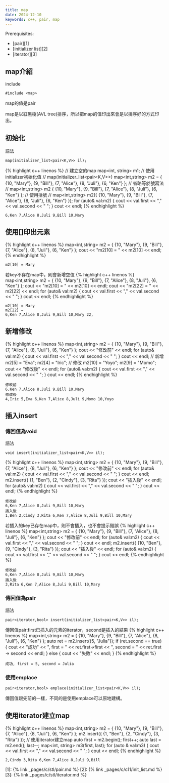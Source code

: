 ```yaml
---
title: map
date: 2024-12-10
keywords: c++, pair, map
---
```


Prerequisites:

- [pair][1]
- [initializer list][2]
- [iterator][3]

## map介紹

include

```
#include <map>
```

map的值是pair

map是以紅黑樹(AVL tree)排序，所以把map的值印出來會是以排序好的方式印出。

## 初始化

語法
```
map(initializer_list<pair<K,V>> il);
```

{% highlight c++ linenos %}
  // 建立空的map
  map<int, string> m1;
  // 使用initializer初始化值
  // map(initializer_list<pair<K,V>>)
  map<int,string> m2 = { {10, "Mary"}, {9, "Bill"}, {7, "Alice"}, {8, "Juli"}, {6, "Ken"} };
  // 省略等於號寫法
  // map<int,string> m2 { {10, "Mary"}, {9, "Bill"}, {7, "Alice"}, {8, "Juli"}, {6, "Ken"} };
  // 使用括號
  // map<int,string> m2({ {10, "Mary"}, {9, "Bill"}, {7, "Alice"}, {8, "Juli"}, {6, "Ken"} });
  for (auto& val:m2) {
  cout << val.first << "," << val.second << " ";
  }
  cout << endl;
{% endhighlight %}
```
6,Ken 7,Alice 8,Juli 9,Bill 10,Mary 
```
## 使用[]印出元素
{% highlight c++ linenos %}
  map<int,string> m2 = { {10, "Mary"}, {9, "Bill"}, {7, "Alice"}, {8, "Juli"}, {6, "Ken"} };
  cout << "m2[10] = " << m2[10] << endl;
{% endhighlight %}
```
m2[10] = Mary
```

若key不存在map中，則會新增空值
{% highlight c++ linenos %}
  map<int,string> m2 = { {10, "Mary"}, {9, "Bill"}, {7, "Alice"}, {8, "Juli"}, {6, "Ken"} };
  cout << "m2[10] = " << m2[10] << endl;
  cout << "m2[22] = " << m2[22] << endl;
  for (auto& val:m2) {
  cout << val.first << "," << val.second << " ";
  }
  cout << endl;
{% endhighlight %}
```
m2[10] = Mary
m2[22] = 
6,Ken 7,Alice 8,Juli 9,Bill 10,Mary 22, 
```

## 新增修改
{% highlight c++ linenos %}
  map<int,string> m2 = { {10, "Mary"}, {9, "Bill"}, {7, "Alice"}, {8, "Juli"}, {6, "Ken"} };
  cout << "修改前" << endl;
  for (auto& val:m2) {
  cout << val.first << "," << val.second << " ";
  }
  cout << endl;
  // 新增
  m2[5] = "Eva";
  m2[4] = "Iric";
  // 修改
  m2[10] = "Yoyo";
  m2[9] = "Momo";
  cout << "修改後" << endl;
  for (auto& val:m2) {
  cout << val.first << "," << val.second << " ";
  }
  cout << endl;
{% endhighlight %}
```
修改前
6,Ken 7,Alice 8,Juli 9,Bill 10,Mary 
修改後
4,Iric 5,Eva 6,Ken 7,Alice 8,Juli 9,Momo 10,Yoyo 
```

## 插入insert

### 傳回值為void

語法
```
void insert(initializer_list<pair<K,V>> il);
```

{% highlight c++ linenos %}
  map<int,string> m2 = { {10, "Mary"}, {9, "Bill"}, {7, "Alice"}, {8, "Juli"}, {6, "Ken"} };
  cout << "修改前" << endl;
  for (auto& val:m2) {
  cout << val.first << "," << val.second << " ";
  }
  cout << endl;
  m2.insert({ {1, "Ben"}, {2, "Cindy"}, {3, "Rita"} });
  cout << "插入後" << endl;
  for (auto& val:m2) {
  cout << val.first << "," << val.second << " ";
  }
  cout << endl;
{% endhighlight %}
```
修改前
6,Ken 7,Alice 8,Juli 9,Bill 10,Mary 
插入後
1,Ben 2,Cindy 3,Rita 6,Ken 7,Alice 8,Juli 9,Bill 10,Mary 
```

若插入的key已存在map中，則不會插入，也不會提示錯誤
{% highlight c++ linenos %}
  map<int,string> m2 = { {10, "Mary"}, {9, "Bill"}, {7, "Alice"}, {8, "Juli"}, {6, "Ken"} };
  cout << "修改前" << endl;
  for (auto& val:m2) {
  cout << val.first << "," << val.second << " ";
  }
  cout << endl;
  m2.insert({ {10, "Ben"}, {9, "Cindy"}, {3, "Rita"} });
  cout << "插入後" << endl;
  for (auto& val:m2) {
  cout << val.first << "," << val.second << " ";
  }
  cout << endl;
{% endhighlight %}
```
修改前
6,Ken 7,Alice 8,Juli 9,Bill 10,Mary 
插入後
3,Rita 6,Ken 7,Alice 8,Juli 9,Bill 10,Mary 
```

### 傳回值為pair
語法
```
pair<iterator,bool> insert(initializer_list<pair<K,V>> il);
```
傳回值pair:first已插入的元素的iterator，second是插入的結果
{% highlight c++ linenos %}
  map<int,string> m2 = { {10, "Mary"}, {9, "Bill"}, {7, "Alice"}, {8, "Juli"}, {6, "Ken"} };
  auto ret = m2.insert({5, "Julia"});
  if (ret.second == true) {
  cout << "成功" << ", first = " << ret.first->first
  << ", second = " << ret.first -> second << endl;
  } else {
  cout << "失敗" << endl;
  }
{% endhighlight %}
```
成功, first = 5, second = Julia
```

### 使用emplace
```
pair<iterator,bool> emplace(initializer_list<pair<K,V>> il);
```
傳回值跟先前的一樣，不同的是使用emplace可以原地建構。

## 使用iterator建立map
{% highlight c++ linenos %}
  map<int,string> m2 = { {10, "Mary"}, {9, "Bill"}, {7, "Alice"}, {8, "Juli"}, {6, "Ken"} };
  m2.insert({ {1, "Ben"}, {2, "Cindy"}, {3, "Rita"} });
  // 使用iterator建立map
  auto first = m2.begin();
  first++;
  auto last = m2.end();
  last--;
  map<int, string> m3(first, last);
  for (auto & val:m3) {
  cout << val.first << "," << val.second << " ";
  }
  cout << endl;
{% endhighlight %}
```
2,Cindy 3,Rita 6,Ken 7,Alice 8,Juli 9,Bill 
```



[1]: {% link _pages/c/stl/pair.md %}
[2]: {% link _pages/c/c11/init_list.md %}
[3]: {% link _pages/c/stl/iterator.md %}
